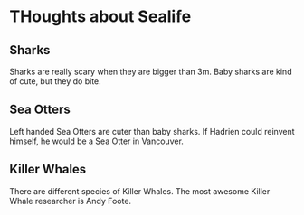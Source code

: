 # THoughts about Sealife

## Sharks

Sharks are really scary when they are bigger than 3m.
Baby sharks are kind of cute, but they do bite.

## Sea Otters

Left handed Sea Otters are cuter than baby sharks.
If Hadrien could reinvent himself, he would be a Sea Otter in Vancouver.

## Killer Whales

There are different species of Killer Whales.
The most awesome Killer Whale researcher is Andy Foote.


